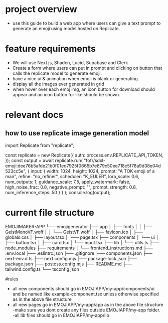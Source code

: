 # project overview
- use this guide to build a web app where users can give a text prompt to generate an emoji using model hosted on Replicate.

# feature requirements
- We will use Next.js, Shadcn, Lucid, Supabase and Clerk
- Create a form where users can put in prompt and clicking on button that calls the replicate model to generate emoji.
- have a nice ui & animation when emoji is blank or generating.
- display all the images ever generated in grid
- when hover over each emoj img, an icon button for download should appear and an icon button for like should be shown.

# relevant docs
## how to use replicate image generation model

import Replicate from "replicate";

const replicate = new Replicate({
  auth: process.env.REPLICATE_API_TOKEN,
});
const output = await replicate.run(
  "fofr/sdxl-emoji:dee76b5afde21b0f01ed7925f0665b7e879c50ee718c5f78a9d38e04d523cc5e",
  {
    input: {
      width: 1024,
      height: 1024,
      prompt: "A TOK emoji of a man",
      refine: "no_refiner",
      scheduler: "K_EULER",
      lora_scale: 0.6,
      num_outputs: 1,
      guidance_scale: 7.5,
      apply_watermark: false,
      high_noise_frac: 0.8,
      negative_prompt: "",
      prompt_strength: 0.8,
      num_inference_steps: 50
    }
  }
);
console.log(output);

# current file structure
EMOJIMAKER-APP
└── emojigenerator
    ├── app
    │   ├── fonts
    │   │   ├── GeistMonoVF.woff
    │   │   └── GeistVF.woff
    │   ├── favicon.ico
    │   ├── globals.css
    │   ├── layout.tsx
    │   └── page.tsx
    ├── components
    │   └── ui
    │       ├── button.tsx
    │       ├── card.tsx
    │       └── input.tsx
    ├── lib
    │   └── utils.ts
    ├── node_modules
    ├── requirements
    │   └── frontend_instructions.md
    ├── .env.local
    ├── .eslintrc.json
    ├── .gitignore
    ├── components.json
    ├── next-env.d.ts
    ├── next.config.mjs
    ├── package-lock.json
    ├── package.json
    ├── postcss.config.mjs
    ├── README.md
    ├── tailwind.config.ts
    └── tsconfig.json

#rules
- all new components should go in EMOJIAPP/my-app/components/ui and be named like example-component.tsx unless otherwise specified as in the above file structure
- all new pages go in EMOJIAPP/my-app/app as in the above file structure
-make sure you dont create any files outside EMOJIAPP/my-app folder.
-all lib files should go in EMOJIAPP/my-app/lib

